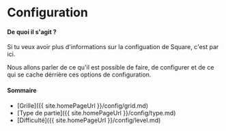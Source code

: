 # Configuration

#### De quoi il s'agit ?

Si tu veux avoir plus d'informations sur la configuation de Square, c'est par ici.

Nous allons parler de ce qu'il est possible de faire, de configurer et de ce qui se cache dérrière ces options de configuration.

#### Sommaire

- [Grille]({{ site.homePageUrl }}/config/grid.md)
- [Type de partie]({{ site.homePageUrl }}/config/type.md)
- [Difficulté]({{ site.homePageUrl }}/config/level.md)
